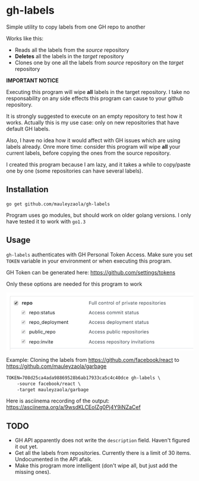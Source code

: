 # gh-labels

Simple utility to copy labels from one GH repo to another

Works like this:

* Reads all the labels from the *source* repository
* **Deletes** all the labels in the *target* repository
* Clones one by one all the labels from *source* repository on the *target* repository

**IMPORTANT NOTICE**

Executing this program will wipe **all** labels in the target repository. I take no responsability on any side effects this program can cause to your github repository.

It is strongly suggested to execute on an empty repository to test how it works. Actually this is my use case: only on new repositories that have default GH labels.

Also, I have no idea how it would affect with GH issues which are using labels already. Onre more time: consider this program will wipe **all** your current labels, before copying the ones from the source repository.

I created this program because I am lazy, and it takes a while to copy/paste one by one (some repositories can have several labels).

## Installation

```
go get github.com/mauleyzaola/gh-labels
```

Program uses go modules, but should work on older golang versions. I only have tested it to work with `go1.3`

## Usage

`gh-labels` authenticates with GH Personal Token Access. Make sure you set `TOKEN` variable in your environment or when executing this program.

GH Token can be generated here: https://github.com/settings/tokens

Only these options are needed for this program to work

![alt tag](assets/scopes.png)

Example: Cloning the labels from https://github.com/facebook/react to https://github.com/mauleyzaola/garbage

```
TOKEN=708d25ca4ada98869528b6ab17933ca5c4c40dce gh-labels \
    -source facebook/react \
    -target mauleyzaola/garbage
```

Here is asciinema recording of the output: https://asciinema.org/a/9wsdKLCEoIZg0Pj4Y9iNZaCef

## TODO

* GH API apparently does not write the `description` field. Haven't figured it out yet.
* Get all the labels from repositories. Currently there is a limit of 30 items. Undocumented in the API afaik.
* Make this program more intelligent (don't wipe all, but just add the missing ones).